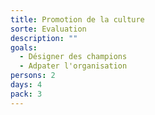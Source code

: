 ```yaml
---
title: Promotion de la culture
sorte: Evaluation
description: ""
goals:
  - Désigner des champions
  - Adpater l'organisation
persons: 2
days: 4
pack: 3
---
```


